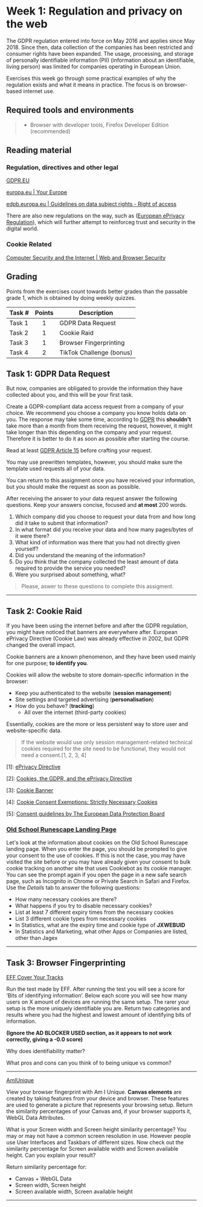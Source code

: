 # **Week 1: Regulation and privacy on the web** 

The GDPR regulation entered into force on May 2016 and applies since May 2018.
Since then, data collection of the companies has been restricted and consumer rights have been expanded.
The usage, processing, and storage of personally identifiable information (PII) (information about an identifiable, living person) was limited for companies operating in European Union.

Exercises this week go through some practical examples of why the regulation exists and what it means in practice.
The focus is on browser-based internet use.

 

## Required tools and environments

>   * Browser with developer tools, Firefox Developer Edition (recommended)

## Reading material

### Regulation, directives and other legal

[GDPR.EU](https://gdpr.eu/tag/gdpr/)

[europa.eu | Your Europe](https://europa.eu/youreurope/business/dealing-with-customers/data-protection/data-protection-gdpr//index_en.htm)

[edpb.europa.eu | Guidelines on data subject rights - Right of access](https://edpb.europa.eu/our-work-tools/documents/public-consultations/2022/guidelines-012022-data-subject-rights-right_en)

There are also new regulations on the way, such as ([European ePrivacy Regulation](https://digital-strategy.ec.europa.eu/en/policies/eprivacy-regulation)), which will further attempt to reinforceg trust and security in the digital world.

### Cookie Related

[Computer Security and the Internet | Web and Browser Security](https://link.springer.com/chapter/10.1007/978-3-030-83411-1_9) 

## Grading

Points from the exercises count towards better grades than the passable grade 1, which is obtained by doing weekly quizzes.

Task #|Points|Description|
-----|:---:|-----------|
Task 1 | 1 | GDPR Data Request
Task 2 | 1 | Cookie Raid
Task 3 | 1 | Browser Fingerprinting
Task 4 | 2 | TikTok Challenge (bonus)


## **Task 1:** GDPR Data Request

But now, companies are obligated to provide the information they have collected about you, and this will be your first task.

Create a GDPR-compliant data access request from a company of your choice. We recommend you choose a company you know holds data on you.
The response may take some time, according to [GDPR](https://gdpr-info.eu/issues/right-of-access/) this **shouldn't** take more than a month from them receiving the request, however, it might take longer than this depending on the company and your request.
Therefore it is better to do it as soon as possible after starting the course.

Read at least [GDPR Article 15](https://gdpr-info.eu/art-15-gdpr/) before crafting your request.

You may use prewritten templates, however, you should make sure the template used requests all of your data.

You can return to this assignment once you have received your information, but you should make the request as soon as possible.

After receiving the answer to your data request answer the following questions. Keep your answers concise, focused and **at most** 200 words.

1. Which company did you choose to request your data from and how long did it take to submit that information?
2. In what format did you receive your data and how many pages/bytes of it were there?
3. What kind of information was there that you had not directly given yourself? 
4. Did you understand the meaning of the information?
5. Do you think that the company collected the least amount of data required to provide the service you needed? 
6. Were you surprised about something, what? 

> Please, aswer to these questions to complete this assigment.

---

## **Task 2:** Cookie Raid


If you have been using the internet before and after the GDPR regulation, you might have noticed that banners are everywhere after.
European ePrivacy Directive (Cookie Law) was already effective in 2002, but GDPR changed the overall impact.

Cookie banners are a known phenomenon, and they have been used mainly for one purpose; **to identify you**.

Cookies will allow the website to store domain-specific information in the browser: 

  * Keep you authenticated to the website (**session management**)
  * Site settings and targeted advertising (**personalisation**)
  * How do you behave? (**tracking**)
    * All over the internet (third-party cookies)

Essentially, cookies are the more or less persistent way to store user and website-specific data.

> If the website would use only session management-related technical cookies required for the site need to be functional, they would not need a consent.[1, 2, 3, 4]

[1]: [ePrivacy Directive](https://eur-lex.europa.eu/legal-content/EN/ALL/?uri=CELEX:32002L0058)

[2]: [Cookies, the GDPR, and the ePrivacy Directive](https://gdpr.eu/cookies/)

[3]: [Cookie Banner](https://cookieinformation.com/cookie-banner/)

[4]: [Cookie Consent Exemptions: Strictly Necessary Cookies](https://www.cookieyes.com/blog/cookie-consent-exemption-for-strictly-necessary-cookies/)

[5]: [Consent guidelines by The European Data Protection Board](https://edpb.europa.eu/sites/edpb/files/files/file1/edpb_guidelines_202005_consent_en.pdf)

### [Old School Runescape Landing Page](https://oldschool.runescape.com/)

Let's look at the information about cookies on the Old School Runescape landing page. When you enter the page, you should be prompted to give your consent to the use of cookies. If this is not the case, you may have visited the site before or you may have already given your consent to bulk cookie tracking on another site that uses Cookiebot as its cookie manager. You can see the prompt again if you open the page in a new safe search page, such as Incognito in Chrome or Private Search in Safari and Firefox. Use the *Details* tab to answer the following questions:

* How many necessary cookies are there? 
* What happens if you try to disable necessary cookies? 
* List at least 7 different expiry times from the necessary cookies 
* List 3 different cookie types from necessary cookies 
* In Statistics, what are the expiry time and cookie type of **JXWEBUID** 
* In Statistics and Marketing, what other Apps or Companies are listed, other than Jagex 

---

## **Task 3:** Browser Fingerprinting

[EFF Cover Your Tracks](https://coveryourtracks.eff.org/)

Run the test made by EFF. After running the test you will see a score for ‘Bits of identifying information’. Below each score you will see how many users on X amount of devices are running the same setup. The rarer your setup is the more uniquely identifiable you are. Return two categories and results where you had the highest and lowest amount of identifying bits of information.

**(Ignore the AD BLOCKER USED section, as it appears to not work correctly, giving a -0.0 score)**

Why does identifiability matter? 

What pros and cons can you think of to being unique vs common?

---

[AmIUnique](https://amiunique.org/)

View your browser fingerprint with Am I Unique. **Canvas elements** are created by taking features from your device and browser. These features are used to generate a picture that represents your browsing setup. Return the similarity percentages of your Canvas and, if your browser supports it, WebGL Data Attributes.

What is your Screen width and Screen height similarity percentage? You may or may not have a common screen resolution in use. However people use User Interfaces and Taskbars of different sizes. Now check out the similarity percentage for Screen available width and Screen available height. Can you explain your result?

Return similarity percentage for:
- Canvas + WebGL Data
- Screen width, Screen height
- Screen available width, Screen available height

---

